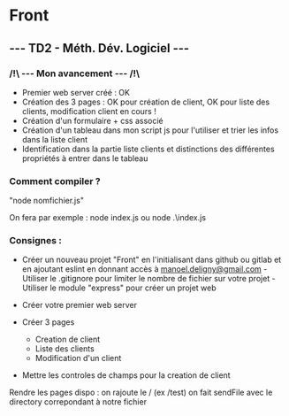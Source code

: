 # Front
## --- TD2 - Méth. Dév. Logiciel ---

### /!\ --- Mon avancement --- /!\ 

- Premier web server créé : OK
- Création des 3 pages : OK pour création de client, OK pour liste des clients, modification client en cours !
- Création d'un formulaire + css associé
- Création d'un tableau dans mon script js pour l'utiliser et trier les infos dans la liste client
- Identification dans la partie liste clients et distinctions des différentes propriétés à entrer dans le tableau

### Comment compiler ?

"node nomfichier.js"

On fera par exemple : node index.js ou node .\index.js

### Consignes :

- Créer un nouveau projet "Front" en l'initialisant dans github ou gitlab et en ajoutant  eslint en donnant accès à manoel.deligny@gmail.com - Utiliser le .gitignore pour limiter le nombre de fichier sur votre projet  - Utiliser le module "express" pour créer un projet web

- Créer votre premier web server

- Créer 3 pages
    - Creation de client
    - Liste des clients
    - Modification d'un client
- Mettre les controles de champs pour la creation de client

Rendre les pages dispo : on rajoute le / (ex /test)
on fait sendFile avec le directory correpondant à notre fichier


